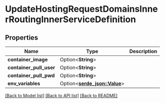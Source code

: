 # UpdateHostingRequestDomainsInnerRoutingInnerServiceDefinition

## Properties

Name | Type | Description | Notes
------------ | ------------- | ------------- | -------------
**container_image** | Option<**String**> |  | [optional]
**container_pull_user** | Option<**String**> |  | [optional]
**container_pull_pwd** | Option<**String**> |  | [optional]
**env_variables** | Option<[**serde_json::Value**](.md)> |  | [optional]

[[Back to Model list]](../README.md#documentation-for-models) [[Back to API list]](../README.md#documentation-for-api-endpoints) [[Back to README]](../README.md)


